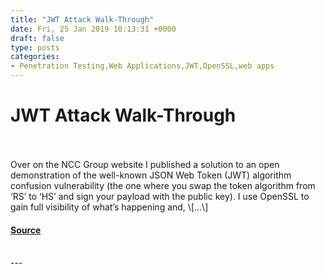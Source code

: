 ```yaml
---
title: "JWT Attack Walk-Through"
date: Fri, 25 Jan 2019 10:13:31 +0000
draft: false
type: posts
categories: 
- Penetration Testing,Web Applications,JWT,OpenSSL,web apps
---
```

# JWT Attack Walk-Through

<br/>

<br/>
Over on the NCC Group website I published a solution to an open demonstration of the well-known JSON Web Token (JWT) algorithm confusion vulnerability (the one where you swap the token algorithm from ‘RS’ to ‘HS’ and sign your payload with the public key). I use OpenSSL to gain full visibility of what’s happening and, \[…\]

#### [Source](http://www.exploresecurity.com/jwt-attack-walk-through/)

<br/>
---
